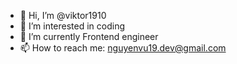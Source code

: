 - 👋 Hi, I’m @viktor1910
- 👀 I’m interested in coding
- 🌱 I’m currently Frontend engineer
- 📫 How to reach me: nguyenvu19.dev@gmail.com

<!---
viktor1910/viktor1910 is a ✨ special ✨ repository because its `README.md` (this file) appears on your GitHub profile.
You can click the Preview link to take a look at your changes.
--->

